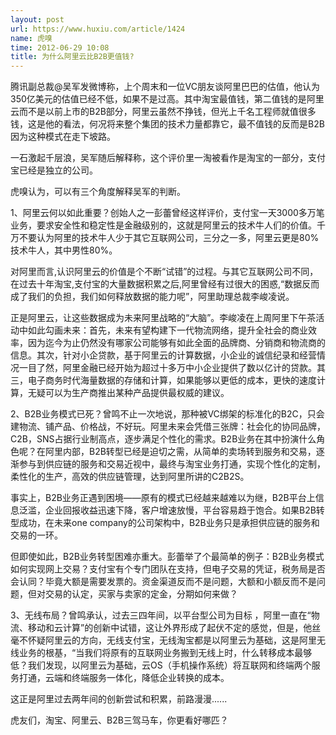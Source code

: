 ```yaml
---
layout: post
url: https://www.huxiu.com/article/1424
name: 虎嗅
time: 2012-06-29 10:08
title: 为什么阿里云比B2B更值钱?
---
```

腾讯副总裁@吴军发微博称，上个周末和一位VC朋友谈阿里巴巴的估值，他认为350亿美元的估值已经不低，如果不是过高。其中淘宝最值钱，第二值钱的是阿里云而不是以前上市的B2B部分，阿里云虽然不挣钱，但光上千名工程师就值很多钱，这是他的看法，何况将来整个集团的技术力量都靠它，最不值钱的反而是B2B因为这种模式在走下坡路。

一石激起千层浪，吴军随后解释称，这个评价里一淘被看作是淘宝的一部分，支付宝已经是独立的公司。

虎嗅认为，可以有三个角度解释吴军的判断。

1、阿里云何以如此重要？创始人之一彭蕾曾经这样评价，支付宝一天3000多万笔业务，要求安全性和稳定性是金融级别的，这就是阿里云的技术牛人们的价值。千万不要认为阿里的技术牛人少于其它互联网公司，三分之一多，阿里云更是80%技术牛人，其中男性80%。

对阿里而言,认识阿里云的价值是个不断“试错”的过程。与其它互联网公司不同，在过去十年淘宝,支付宝的大量数据积累之后,阿里曾经有过很大的困惑,“数据反而成了我们的负担，我们如何释放数据的能力呢”，阿里助理总裁李峻凌说。

正是阿里云，让这些数据成为未来阿里战略的“大脑”。李峻凌在上周阿里下午茶活动中如此勾画未来：首先，未来有望构建下一代物流网络，提升全社会的商业效率，因为迄今为止仍然没有哪家公司能够有如此全面的品牌商、分销商和物流商的信息。其次，针对小企贷款，基于阿里云的计算数据，小企业的诚信纪录和经营情况一目了然，阿里金融已经开始为超过十多万中小企业提供了数以亿计的贷款。其三，电子商务时代海量数据的存储和计算，如果能够以更低的成本，更快的速度计算，无疑可以为生产商推出某种产品提供最权威的建议。

2、B2B业务模式已死？曾鸣不止一次地说，那种被VC绑架的标准化的B2C，只会建物流、铺产品、价格战，不好玩。阿里未来会凭借三张牌：社会化的协同品牌，C2B，SNS占据行业制高点，逐步满足个性化的需求。B2B业务在其中扮演什么角色呢？在阿里内部，B2B转型已经是迫切之需，从简单的卖场转到服务和交易，逐渐参与到供应链的服务和交易近视中，最终与淘宝业务打通，实现个性化的定制，柔性化的生产，高效的供应链管理，达到阿里所讲的C2B2S。

事实上，B2B业务正遇到困境——原有的模式已经越来越难以为继，B2B平台上信息泛滥，企业回报收益迅速下降，客户增速放慢，平台容易趋于饱合。如果B2B转型成功，在未来one company的公司架构中，B2B业务只是承担供应链的服务和交易的一环。

但即使如此，B2B业务转型困难亦重大。彭蕾举了个最简单的例子：B2B业务模式如何实现网上交易？支付宝有个专门团队在支持，但电子交易的凭证，税务局是否会认同？毕竟大额是需要发票的。资金渠道反而不是问题，大额和小额反而不是问题，但对交易的认定，买家与卖家的定金，分期如何来做？

3、无线布局？曾鸣承认，过去三四年间，以平台型公司为目标 ，阿里一直在“物流、移动和云计算”的创新中试错，这让外界形成了起伏不定的感觉，但是，他丝毫不怀疑阿里云的方向，无线支付宝，无线淘宝都是以阿里云为基础，这是阿里无线业务的根基，“当我们将原有的互联网业务搬到无线上时，什么转移成本最够低？我们发现，以阿里云为基础，云OS（手机操作系统）将互联网和终端两个服务打通，云端和终端服务一体化，降低企业转换的成本。

这正是阿里过去两年间的创新尝试和积累，前路漫漫......

虎友们，淘宝、阿里云、B2B三驾马车，你更看好哪匹？

